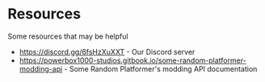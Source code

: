 # Resources
Some resources that may be helpful

- https://discord.gg/6fsHzXuXXT - Our Discord server
- https://powerbox1000-studios.gitbook.io/some-random-platformer-modding-api - Some Random Platformer's modding API documentation
